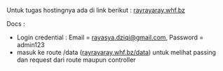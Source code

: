 Untuk tugas hostingnya ada di link berikut :
[rayrayaray.whf.bz](http://rayrayaray.whf.bz/)

Docs : 
- Login credential : Email = rayasya.dziqi@gmail.com, Password = admin123
- masuk ke route /data ([rayrayaray.whf.bz/data](http://rayrayaray.whf.bz/data)) untuk melihat passing dan request dari route maupun controller
